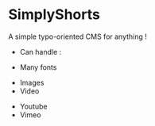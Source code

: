 # SimplyShorts #

A simple typo-oriented CMS for anything ! 

* Can handle :
+ Many fonts
* Images
* Video
+ Youtube
+ Vimeo